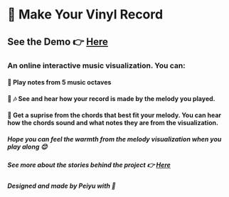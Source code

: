 # :musical_score: Make Your Vinyl Record
## See the Demo :point_right: <a href="https://vinyl-record-maker.web.app/">Here</a> 

### An online interactive music visualization. You can:
#### :musical_keyboard:   Play notes from 5 music octaves 
#### :art: :notes:   See and hear how your record is made by the melody you played. 
#### :wind_chime:   Get a suprise from the chords that best fit your melody. You can hear how the chords sound and what notes they are from the visualization.

##### Hope you can feel the warmth from the melody visualization when you play along :blush:
##### See more about the stories behind the project :point_right: <a href="https://www.peiyuhyu.com/2020/10/19/i-design-a-music-visualization/">Here</a> 
##### Designed and made by Peiyu with :heartbeat:


